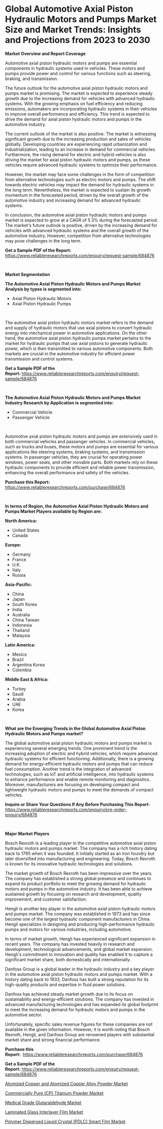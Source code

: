 <p><h1>Global Automotive Axial Piston Hydraulic Motors and Pumps Market Size and Market Trends: Insights and Projections from 2023 to 2030</h1></p><p><strong>Market Overview and Report Coverage</strong></p>
<p><p>Automotive axial piston hydraulic motors and pumps are essential components in hydraulic systems used in vehicles. These motors and pumps provide power and control for various functions such as steering, braking, and transmission.</p><p>The future outlook for the automotive axial piston hydraulic motors and pumps market is promising. The market is expected to experience steady growth due to the increasing demand for vehicles with advanced hydraulic systems. With the growing emphasis on fuel efficiency and reducing emissions, automakers are incorporating hydraulic systems in their vehicles to improve overall performance and efficiency. This trend is expected to drive the demand for axial piston hydraulic motors and pumps in the automotive industry.</p><p>The current outlook of the market is also positive. The market is witnessing significant growth due to the increasing production and sales of vehicles globally. Developing countries are experiencing rapid urbanization and industrialization, leading to an increase in demand for commercial vehicles. Furthermore, the rising demand for electric and hybrid vehicles is also driving the market for axial piston hydraulic motors and pumps, as these vehicles require advanced hydraulic systems to optimize their performance.</p><p>However, the market may face some challenges in the form of competition from alternative technologies such as electric motors and pumps. The shift towards electric vehicles may impact the demand for hydraulic systems in the long term. Nevertheless, the market is expected to sustain its growth momentum in the forecasted period, driven by the overall growth of the automotive industry and increasing demand for advanced hydraulic systems.</p><p>In conclusion, the automotive axial piston hydraulic motors and pumps market is expected to grow at a CAGR of 5.3% during the forecasted period. The market's future outlook is positive, driven by the increasing demand for vehicles with advanced hydraulic systems and the overall growth of the automotive industry. However, competition from alternative technologies may pose challenges in the long term.</p></p>
<p><strong>Get a Sample PDF of the Report:</strong> <a href="https://www.reliableresearchreports.com/enquiry/request-sample/684876">https://www.reliableresearchreports.com/enquiry/request-sample/684876</a></p>
<p>&nbsp;</p>
<p><strong>Market Segmentation</strong></p>
<p><strong>The Automotive Axial Piston Hydraulic Motors and Pumps Market Analysis by types is segmented into:</strong></p>
<p><ul><li>Axial Piston Hydraulic Motors</li><li>Axial Piston Hydraulic Pumps</li></ul></p>
<p>&nbsp;</p>
<p><p>The automotive axial piston hydraulic motors market refers to the demand and supply of hydraulic motors that use axial pistons to convert hydraulic energy into mechanical power in automotive applications. On the other hand, the automotive axial piston hydraulic pumps market pertains to the market for hydraulic pumps that use axial pistons to generate hydraulic power, which is then transmitted to various automotive components. Both markets are crucial in the automotive industry for efficient power transmission and control systems.</p></p>
<p><strong>Get a Sample PDF of the Report:</strong>&nbsp;<a href="https://www.reliableresearchreports.com/enquiry/request-sample/684876">https://www.reliableresearchreports.com/enquiry/request-sample/684876</a></p>
<p>&nbsp;</p>
<p><strong>The Automotive Axial Piston Hydraulic Motors and Pumps Market Industry Research by Application is segmented into:</strong></p>
<p><ul><li>Commercial Vehicle</li><li>Passenger Vehicle</li></ul></p>
<p>&nbsp;</p>
<p><p>Automotive axial piston hydraulic motors and pumps are extensively used in both commercial vehicles and passenger vehicles. In commercial vehicles, such as trucks and buses, these motors and pumps are essential for various applications like steering systems, braking systems, and transmission systems. In passenger vehicles, they are crucial for operating power windows, power seats, and other movable parts. Both markets rely on these hydraulic components to provide efficient and reliable power transmission, enhancing the overall performance and safety of the vehicles.</p></p>
<p><strong>Purchase this Report:</strong>&nbsp; <a href="https://www.reliableresearchreports.com/purchase/684876">https://www.reliableresearchreports.com/purchase/684876</a></p>
<p>&nbsp;</p>
<p><strong>In terms of Region, the Automotive Axial Piston Hydraulic Motors and Pumps Market Players available by Region are:</strong></p>
<p>
    <p> <strong> North America: </strong>
        <ul>
            <li>United States</li>
            <li>Canada</li>
        </ul>
        </p> 
    <p> <strong> Europe: </strong>
        <ul>
            <li>Germany</li>
            <li>France</li>
            <li>U.K.</li>
            <li>Italy</li>
            <li>Russia</li>
        </ul>
        </p> 
    <p> <strong> Asia-Pacific: </strong>
        <ul>
            <li>China</li>
            <li>Japan</li>
            <li>South Korea</li>
            <li>India</li>
            <li>Australia</li>
            <li>China Taiwan</li>
            <li>Indonesia</li>
            <li>Thailand</li>
            <li>Malaysia</li>
        </ul>
        </p> 
    <p> <strong> Latin America: </strong>
        <ul>
            <li>Mexico</li>
            <li>Brazil</li>
            <li>Argentina Korea</li>
            <li>Colombia</li>
        </ul>
        </p> 
    <p> <strong> Middle East & Africa: </strong>
        <ul>
            <li>Turkey</li>
            <li>Saudi</li>
            <li>Arabia</li>
            <li>UAE</li>
            <li>Korea</li>
        </ul>
    </p>
    </p>
<p>&nbsp;</p>
<p><strong>What are the Emerging Trends in the Global Automotive Axial Piston Hydraulic Motors and Pumps market?</strong></p>
<p><p>The global automotive axial piston hydraulic motors and pumps market is experiencing several emerging trends. One prominent trend is the increasing adoption of electric and hybrid vehicles, which require advanced hydraulic systems for efficient functioning. Additionally, there is a growing demand for energy-efficient hydraulic motors and pumps that can reduce fuel consumption. Another trend is the integration of advanced technologies, such as IoT and artificial intelligence, into hydraulic systems to enhance performance and enable remote monitoring and diagnostics. Moreover, manufacturers are focusing on developing compact and lightweight hydraulic motors and pumps to meet the demands of compact vehicles.</p></p>
<p><strong>Inquire or Share Your Questions If Any Before Purchasing This Report</strong>- <a href="https://www.reliableresearchreports.com/enquiry/pre-order-enquiry/684876">https://www.reliableresearchreports.com/enquiry/pre-order-enquiry/684876</a></p>
<p>&nbsp;</p>
<p><strong>Major Market Players</strong></p>
<p><p>Bosch Rexroth is a leading player in the competitive automotive axial piston hydraulic motors and pumps market. The company has a rich history dating back to 1795 when it was founded. It initially started as an iron foundry but later diversified into manufacturing and engineering. Today, Bosch Rexroth is known for its innovative hydraulic technologies and solutions.</p><p>The market growth of Bosch Rexroth has been impressive over the years. The company has established a strong global presence and continues to expand its product portfolio to meet the growing demand for hydraulic motors and pumps in the automotive industry. It has been able to achieve sustained growth by focusing on research and development, quality improvement, and customer satisfaction.</p><p>Hengli is another key player in the automotive axial piston hydraulic motors and pumps market. The company was established in 1973 and has since become one of the largest hydraulic component manufacturers in China. Hengli specializes in designing and producing high-performance hydraulic pumps and motors for various industries, including automotive.</p><p>In terms of market growth, Hengli has experienced significant expansion in recent years. The company has invested heavily in research and development, technological advancements, and global market expansion. Hengli's commitment to innovation and quality has enabled it to capture a significant market share, both domestically and internationally.</p><p>Danfoss Group is a global leader in the hydraulic industry and a key player in the automotive axial piston hydraulic motors and pumps market. With a history dating back to 1933, Danfoss has built a strong reputation for its high-quality products and expertise in fluid power solutions.</p><p>Danfoss has achieved steady market growth due to its focus on sustainability and energy-efficient solutions. The company has invested in advanced manufacturing technologies and has expanded its global footprint to meet the increasing demand for hydraulic motors and pumps in the automotive sector.</p><p>Unfortunately, specific sales revenue figures for these companies are not available in the given information. However, it is worth noting that Bosch Rexroth, Hengli, and Danfoss Group are renowned players with substantial market share and strong financial performance.</p></p>
<p><strong>Purchase this Report:</strong>&nbsp;&nbsp;<a href="https://www.reliableresearchreports.com/purchase/684876">https://www.reliableresearchreports.com/purchase/684876</a></p>
<p></p>
<p><strong>Get a Sample PDF of the Report:</strong>&nbsp;<a href="https://www.reliableresearchreports.com/enquiry/request-sample/684876">https://www.reliableresearchreports.com/enquiry/request-sample/684876</a></p>
<p><p><a href="https://medium.com/@v27092023/atomized-copper-and-atomized-copper-alloy-powder-market-analysis-and-sze-forecasted-for-period-from-7d3912d1c340">Atomized Copper and Atomized Copper Alloy Powder Market</a></p><p><a href="https://medium.com/@v25590012/commercially-pure-cp-titanium-powder-market-size-reveals-the-best-marketing-channels-in-global-de62ff22f8a5">Commercially Pure (CP) Titanium Powder Market</a></p><p><a href="https://medium.com/@akshatsharma12/analyzing-medical-grade-glutaraldehyde-market-global-industry-perspective-and-forecast-2023-to-65ab201adb49">Medical Grade Glutaraldehyde Market</a></p><p><a href="https://medium.com/@chiragreportprime2/laminated-glass-interlayer-film-market-analysis-its-cagr-market-segmentation-and-global-industry-a613b36a639d">Laminated Glass Interlayer Film Market</a></p><p><a href="https://medium.com/@chiragreportprime1/analyzing-polymer-dispersed-liquid-crystal-pdlc-smart-film-market-global-industry-perspective-3830d9db78a8">Polymer Dispersed Liquid Crystal (PDLC) Smart Film Market</a></p></p>